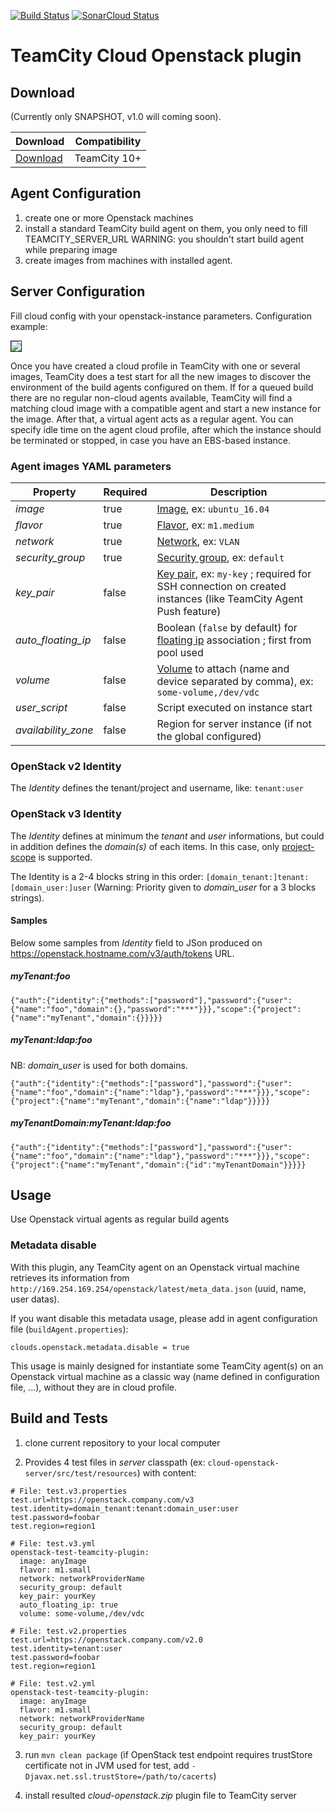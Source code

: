 [![Build Status](https://teamcity.jetbrains.com/app/rest/builds/buildType:TeamCityThirdPartyPlugins_OpenStackCloudSupport_BuildSnapshotIntegration/statusIcon)](https://teamcity.jetbrains.com/viewType.html?buildTypeId=TeamCityThirdPartyPlugins_OpenStackCloudSupport_BuildSnapshotIntegration) [![SonarCloud Status](https://sonarcloud.io/api/project_badges/measure?project=jetbrains.buildServer.clouds:cloud-openstack&metric=alert_status)](https://sonarcloud.io/dashboard?id=jetbrains.buildServer.clouds:cloud-openstack)

# TeamCity Cloud Openstack plugin

## Download

(Currently only SNAPSHOT, v1.0 will coming soon).

| Download | Compatibility |
|----------|---------------|
| [Download](https://teamcity.jetbrains.com/repository/download/TeamCityThirdPartyPlugins_OpenStackCloudSupport_BuildSnapshotIntegration/.lastSuccessful/cloud-openstack.zip?guest=1) | TeamCity 10+ |

## Agent Configuration

1. create one or more Openstack machines
2. install a standard TeamCity build agent on them, you only need to fill TEAMCITY_SERVER_URL
WARNING: you shouldn't start build agent while preparing image
3. create images from machines with installed agent.

## Server Configuration

Fill cloud config with your openstack-instance parameters.
Configuration example:
<dl>
  <img src=http://img-fotki.yandex.ru/get/6805/95491511.0/0_111539_69e1c98b_XXL border=1></img>
</dl>

Once you have created a cloud profile in TeamCity with one or several images, TeamCity does a test start for all the new images to discover the environment of the build agents configured on them. 
If for a queued build there are no regular non-cloud agents available, TeamCity will find a matching cloud image with a compatible agent and start a new instance for the image. After that, a virtual agent acts as a regular agent.
You can specify idle time on the agent cloud profile, after which the instance should be terminated or stopped, in case you have an EBS-based instance.

### Agent images YAML parameters

| **Property**        | **Required** | **Description** |
|---------------------|--------------|-----------------|
| *image*             | true         | [Image](https://docs.openstack.org/glance/latest/admin/manage-images.html), ex: `ubuntu_16.04` |
| *flavor*            | true         | [Flavor](https://docs.openstack.org/horizon/latest/admin/manage-flavors.html), ex: `m1.medium` |
| *network*           | true         | [Network](https://developer.openstack.org/api-ref/network/v2/index.html#general-api-overview), ex: `VLAN` |
| *security_group*    | true         | [Security group](https://docs.openstack.org/nova/latest/admin/security-groups.html), ex: `default` |
| *key_pair*          | false        | [Key pair](https://docs.openstack.org/horizon/latest/user/configure-access-and-security-for-instances.html), ex: `my-key` ; required for SSH connection on created instances (like TeamCity Agent Push feature) |
| *auto_floating_ip*  | false        | Boolean (`false` by default) for [floating ip](https://docs.openstack.org/ocata/user-guide/cli-manage-ip-addresses.html) association ; first from pool used |
| *volume*            | false        | [Volume](https://docs.openstack.org/cinder/latest/cli/cli-manage-volumes.html) to attach (name and device separated by comma), ex: `some-volume,/dev/vdc`
| *user_script*       | false        | Script executed on instance start |
| *availability_zone* | false        | Region for server instance (if not the global configured)

### OpenStack v2 Identity

The *Identity* defines the tenant/project and username, like: `tenant:user`

### OpenStack v3 Identity

The *Identity* defines at minimum the *tenant* and *user* informations, but could in addition defines the *domain(s)* of each items. In this case, only [project-scope](https://docs.openstack.org/keystone/queens/api_curl_examples.html#project-scoped) is supported.

The Identity is a 2-4 blocks string in this order: `[domain_tenant:]tenant:[domain_user:]user` (Warning: Priority given to *domain_user* for a 3 blocks strings).

#### Samples

Below some samples from *Identity* field to JSon produced on https://openstack.hostname.com/v3/auth/tokens URL.

##### myTenant:foo

```
{"auth":{"identity":{"methods":["password"],"password":{"user":{"name":"foo","domain":{},"password":"***"}}},"scope":{"project":{"name":"myTenant","domain":{}}}}}
```

##### myTenant:ldap:foo 

NB: *domain_user* is used for both domains.

```
{"auth":{"identity":{"methods":["password"],"password":{"user":{"name":"foo","domain":{"name":"ldap"},"password":"***"}}},"scope":{"project":{"name":"myTenant","domain":{"name":"ldap"}}}}}
```

##### myTenantDomain:myTenant:ldap:foo 

```
{"auth":{"identity":{"methods":["password"],"password":{"user":{"name":"foo","domain":{"name":"ldap"},"password":"***"}}},"scope":{"project":{"name":"myTenant","domain":{"id":"myTenantDomain"}}}}}
```

## Usage

Use Openstack virtual agents as regular build agents


### Metadata disable

With this plugin, any TeamCity agent on an Openstack virtual machine retrieves its information from `http://169.254.169.254/openstack/latest/meta_data.json` (uuid, name, user datas).

If you want disable this metadata usage, please add in agent configuration file (`buildAgent.properties`):

```
clouds.openstack.metadata.disable = true
```

This usage is mainly designed for instantiate some TeamCity agent(s) on an Openstack virtual machine as a classic way (name defined in configuration file, ...), without they are in cloud profile.

## Build and Tests

1. clone current repository to your local computer

2. Provides 4 test files in *server* classpath (ex: `cloud-openstack-server/src/test/resources`) with content:

```
# File: test.v3.properties
test.url=https://openstack.company.com/v3
test.identity=domain_tenant:tenant:domain_user:user
test.password=foobar
test.region=region1
```

```
# File: test.v3.yml
openstack-test-teamcity-plugin:
  image: anyImage
  flavor: m1.small
  network: networkProviderName
  security_group: default
  key_pair: yourKey
  auto_floating_ip: true  
  volume: some-volume,/dev/vdc  
```

```
# File: test.v2.properties
test.url=https://openstack.company.com/v2.0
test.identity=tenant:user
test.password=foobar
test.region=region1
```

```
# File: test.v2.yml
openstack-test-teamcity-plugin:
  image: anyImage
  flavor: m1.small
  network: networkProviderName
  security_group: default
  key_pair: yourKey
```  

3. run `mvn clean package` (if OpenStack test endpoint requires trustStore certificate not in JVM used for test, add `-Djavax.net.ssl.trustStore=/path/to/cacerts`)

4. install resulted *cloud-openstack.zip* plugin file to TeamCity server
